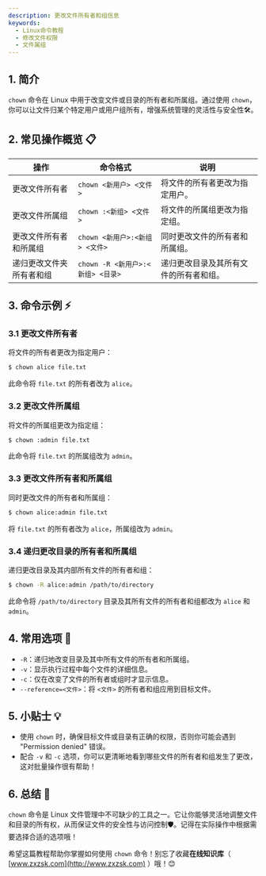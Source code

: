 ```yaml
---
description: 更改文件所有者和组信息
keywords:
  - Linux命令教程
  - 修改文件权限
  - 文件属组
---
```




## 1. 简介

`chown` 命令在 Linux 中用于改变文件或目录的所有者和所属组。通过使用 `chown`，你可以让文件归某个特定用户或用户组所有，增强系统管理的灵活性与安全性🛠️。

## 2. 常见操作概览 📋

| 操作                    | 命令格式                           | 说明                                 |
|-------------------------|-----------------------------------|--------------------------------------|
| 更改文件所有者          | `chown <新用户> <文件>`            | 将文件的所有者更改为指定用户。       |
| 更改文件所属组          | `chown :<新组> <文件>`             | 将文件的所属组更改为指定组。         |
| 更改文件所有者和所属组  | `chown <新用户>:<新组> <文件>`     | 同时更改文件的所有者和所属组。       |
| 递归更改文件夹所有者和组 | `chown -R <新用户>:<新组> <目录>`  | 递归更改目录及其所有文件的所有者和组。 |

## 3. 命令示例 ⚡

### 3.1 更改文件所有者

将文件的所有者更改为指定用户：

```bash
$ chown alice file.txt
```

此命令将 `file.txt` 的所有者改为 `alice`。

### 3.2 更改文件所属组

将文件的所属组更改为指定组：

```bash
$ chown :admin file.txt
```

此命令将 `file.txt` 的所属组改为 `admin`。

### 3.3 更改文件所有者和所属组

同时更改文件的所有者和所属组：

```bash
$ chown alice:admin file.txt
```

将 `file.txt` 的所有者改为 `alice`，所属组改为 `admin`。

### 3.4 递归更改目录的所有者和所属组

递归更改目录及其内部所有文件的所有者和组：

```bash
$ chown -R alice:admin /path/to/directory
```

此命令将 `/path/to/directory` 目录及其所有文件的所有者和组都改为 `alice` 和 `admin`。

## 4. 常用选项 📝

- `-R`：递归地改变目录及其中所有文件的所有者和所属组。
- `-v`：显示执行过程中每个文件的详细信息。
- `-c`：仅在改变了文件的所有者或组时才显示信息。
- `--reference=<文件>`：将 `<文件>` 的所有者和组应用到目标文件。

## 5. 小贴士 💡

- 使用 `chown` 时，确保目标文件或目录有正确的权限，否则你可能会遇到 "Permission denied" 错误。
- 配合 `-v` 和 `-c` 选项，你可以更清晰地看到哪些文件的所有者和组发生了更改，这对批量操作很有帮助！

## 6. 总结 🎯

`chown` 命令是 Linux 文件管理中不可缺少的工具之一。它让你能够灵活地调整文件和目录的所有权，从而保证文件的安全性与访问控制🛡️。记得在实际操作中根据需要选择合适的选项哦！

希望这篇教程帮助你掌握如何使用 `chown` 命令！别忘了收藏**在线知识库**（ [www.zxzsk.com](http://www.zxzsk.com) ）哦！😊

